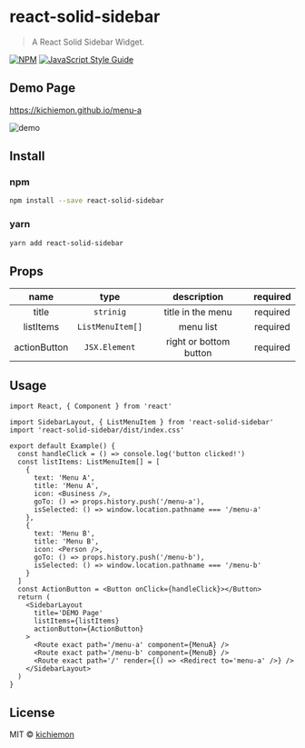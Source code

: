 # react-solid-sidebar

> A React Solid Sidebar Widget.

[![NPM](https://img.shields.io/npm/v/react-solid-sidebar.svg)](https://www.npmjs.com/package/react-solid-sidebar) [![JavaScript Style Guide](https://img.shields.io/badge/code_style-standard-brightgreen.svg)](https://standardjs.com)

## Demo Page

https://kichiemon.github.io/menu-a

![demo](https://user-images.githubusercontent.com/7911520/86148041-12207800-bb35-11ea-9148-1a8508a0c66e.gif)


## Install

### npm
```bash
npm install --save react-solid-sidebar
```

### yarn
```bash
yarn add react-solid-sidebar
```

## Props

|name|type|description|required|
|:---:|:---:|:----:|:----:|
|title|`strinig`|title in the menu|required|
|listItems| `ListMenuItem[]` | menu list |required|
|actionButton|`JSX.Element`|right or bottom button |required|

## Usage

```tsx
import React, { Component } from 'react'

import SidebarLayout, { ListMenuItem } from 'react-solid-sidebar'
import 'react-solid-sidebar/dist/index.css'

export default Example() {
  const handleClick = () => console.log('button clicked!')
  const listItems: ListMenuItem[] = [
    {
      text: 'Menu A',
      title: 'Menu A',
      icon: <Business />,
      goTo: () => props.history.push('/menu-a'),
      isSelected: () => window.location.pathname === '/menu-a'
    },
    {
      text: 'Menu B',
      title: 'Menu B',
      icon: <Person />,
      goTo: () => props.history.push('/menu-b'),
      isSelected: () => window.location.pathname === '/menu-b'
    }
  ]
  const ActionButton = <Button onClick={handleClick}></Button>
  return (
    <SidebarLayout
      title='DEMO Page'
      listItems={listItems}
      actionButton={ActionButton}
    >
      <Route exact path='/menu-a' component={MenuA} />
      <Route exact path='/menu-b' component={MenuB} />
      <Route exact path='/' render={() => <Redirect to='menu-a' />} />
    </SidebarLayout>
  )
}
```

## License

MIT © [kichiemon](https://github.com/kichiemon)
